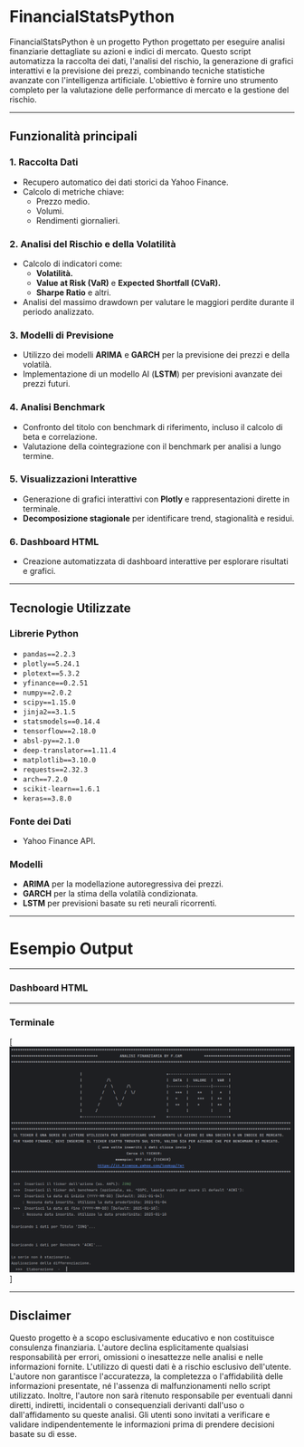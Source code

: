 # FinancialStatsPython

FinancialStatsPython è un progetto Python progettato per eseguire analisi finanziarie dettagliate su azioni e indici di mercato. Questo script automatizza la raccolta dei dati, l'analisi del rischio, la generazione di grafici interattivi e la previsione dei prezzi, combinando tecniche statistiche avanzate con l'intelligenza artificiale. L'obiettivo è fornire uno strumento completo per la valutazione delle performance di mercato e la gestione del rischio.

---

## **Funzionalità principali**

### 1. Raccolta Dati
- Recupero automatico dei dati storici da Yahoo Finance.
- Calcolo di metriche chiave:
  - Prezzo medio.
  - Volumi.
  - Rendimenti giornalieri.

### 2. Analisi del Rischio e della Volatilità
- Calcolo di indicatori come:
  - **Volatilità.**
  - **Value at Risk (VaR)** e **Expected Shortfall (CVaR).**
  - **Sharpe Ratio** e altri.
- Analisi del massimo drawdown per valutare le maggiori perdite durante il periodo analizzato.

### 3. Modelli di Previsione
- Utilizzo dei modelli **ARIMA** e **GARCH** per la previsione dei prezzi e della volatilà.
- Implementazione di un modello AI (**LSTM**) per previsioni avanzate dei prezzi futuri.

### 4. Analisi Benchmark
- Confronto del titolo con benchmark di riferimento, incluso il calcolo di beta e correlazione.
- Valutazione della cointegrazione con il benchmark per analisi a lungo termine.

### 5. Visualizzazioni Interattive
- Generazione di grafici interattivi con **Plotly** e rappresentazioni dirette in terminale.
- **Decomposizione stagionale** per identificare trend, stagionalità e residui.

### 6. Dashboard HTML
- Creazione automatizzata di dashboard interattive per esplorare risultati e grafici.

---

## **Tecnologie Utilizzate**

### Librerie Python
- `pandas==2.2.3`
- `plotly==5.24.1`
- `plotext==5.3.2`
- `yfinance==0.2.51`
- `numpy==2.0.2`
- `scipy==1.15.0`
- `jinja2==3.1.5`
- `statsmodels==0.14.4`
- `tensorflow==2.18.0`
- `absl-py==2.1.0`
- `deep-translator==1.11.4`
- `matplotlib==3.10.0`
- `requests==2.32.3`
- `arch==7.2.0`
- `scikit-learn==1.6.1`
- `keras==3.8.0`

### Fonte dei Dati
- Yahoo Finance API.

### Modelli
- **ARIMA** per la modellazione autoregressiva dei prezzi.
- **GARCH** per la stima della volatilà condizionata.
- **LSTM** per previsioni basate su reti neurali ricorrenti.

---


# Esempio Output 

---
### Dashboard HTML
---
### Terminale
[![Output](https://github.com/fr-cm/FinancialStatsPython/blob/Example/ITA_code/AssetsEX/Example_output_on_terminal_IT.png)]


---
## **Disclaimer**
Questo progetto è a scopo esclusivamente educativo e non costituisce consulenza finanziaria. L'autore declina esplicitamente qualsiasi responsabilità per errori, omissioni o inesattezze nelle analisi e nelle informazioni fornite. L'utilizzo di questi dati è a rischio esclusivo dell'utente. L'autore non garantisce l'accuratezza, la completezza o l'affidabilità delle informazioni presentate, né l'assenza di malfunzionamenti nello script utilizzato. Inoltre, l'autore non sarà ritenuto responsabile per eventuali danni diretti, indiretti, incidentali o consequenziali derivanti dall'uso o dall'affidamento su queste analisi. Gli utenti sono invitati a verificare e validare indipendentemente le informazioni prima di prendere decisioni basate su di esse.
